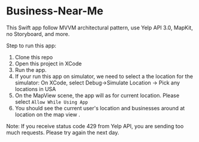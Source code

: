 # Business-Near-Me
This Swift app follow MVVM architectural pattern, use Yelp API 3.0, MapKit, no Storyboard, and more.

Step to run this app:
1. Clone this repo
2. Open this project in XCode
3. Run the app.
4. If your run this app on simulator, we need to select a the location for the simulator: On XCode, select Debug->Simulate Location -> Pick any locations in USA
5. On the MapView scene, the app will as for current location. Please select `Allow While Using App`
6. You should see the current user's location and businesses around at location on the map view .

Note: If you receive status code 429 from Yelp API, you are sending too much requests. Please try again the next day.

